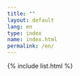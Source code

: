 ```yaml
---
title: ""
layout: default
lang: en
type: index
name: index.html
permalink: /en/
---
```


{% include list.html %}
